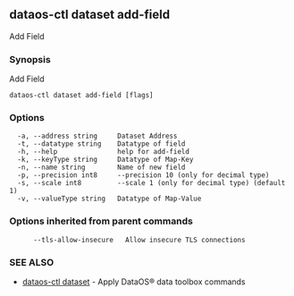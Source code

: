 ## dataos-ctl dataset add-field

Add Field

### Synopsis

Add Field

```
dataos-ctl dataset add-field [flags]
```

### Options

```
  -a, --address string     Dataset Address
  -t, --datatype string    Datatype of field
  -h, --help               help for add-field
  -k, --keyType string     Datatype of Map-Key
  -n, --name string        Name of new field
  -p, --precision int8     --precision 10 (only for decimal type)
  -s, --scale int8         --scale 1 (only for decimal type) (default 1)
  -v, --valueType string   Datatype of Map-Value
```

### Options inherited from parent commands

```
      --tls-allow-insecure   Allow insecure TLS connections
```

### SEE ALSO

* [dataos-ctl dataset](dataos-ctl_dataset.md)	 - Apply DataOS® data toolbox commands

